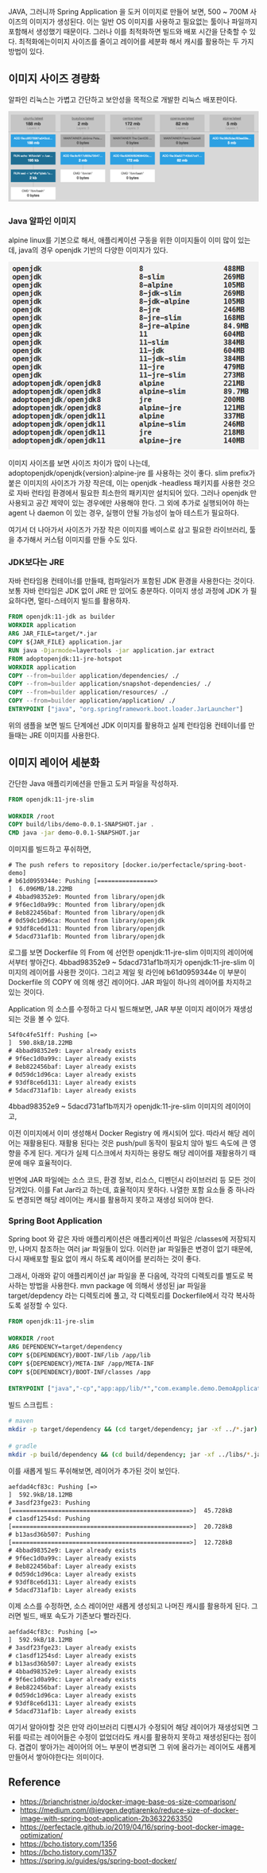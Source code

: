 JAVA, 그러니까 Spring Application 을 도커 이미지로 만들어 보면, 500 ~ 700M 사이즈의 이미지가 생성된다. 이는 일반 OS 이미지를 사용하고 필요없는 툴이나 파일까지 포함해서 생성했기 때문이다. 그러나 이를 최적화하면 빌드와 배포 시간을 단축할 수 있다. 최적화에는이미지 사이즈를 줄이고  레이어를 세분화 해서 캐시를 활용하는 두 가지 방법이 있다.

## 이미지 사이즈 경량화

알파인 리눅스는 가볍고 간단하고 보안성을 목적으로 개발한 리눅스 배포판이다.

![Docker_Image_Size](/assets/img/upload/Docker_Image_Size.png)

### Java 알파인 이미지

alpine linux를 기본으로 해서, 애플리케이션 구동을 위한 이미지들이 이미 많이 있는데, java의 경우 openjdk 기반의 다양한 이미지가 있다.

![Java_Image_Size](/assets/img/upload/Java_Image_Size.PNG)

이미지 사이즈를 보면 사이즈 차이가 많이 나는데, adoptopenjdk/openjdk{version}:alpine-jre 를 사용하는 것이 좋다. slim prefix가 붙은 이미지의 사이즈가 가장 작은데, 이는 openjdk  -headless 패키지를 사용한 것으로 자바 런타임 환경에서 필요한 최소한의 패키지만 설치되어 있다. 그러나 openjdk 만 사용되고 공간 제약이 있는 경우에만 사용해야 한다. 그 외에 추가로 실행되어야 하는 agent 나 daemon 이 있는 경우, 실행이 안될 가능성이 높아 테스트가 필요하다.

여기서 더 나아가서 사이즈가 가장 작은 이미지를 베이스로 삼고 필요한 라이브러리, 툴을 추가해서 커스텀 이미지를 만들 수도 있다.

### JDK보다는 JRE

자바 런타임용 컨테이너를 만들때, 컴파일러가 포함된 JDK 환경을 사용한다는 것이다. 보통 자바 런타임은 JDK 없이 JRE 만 있어도 충분하다. 이미지 생성 과정에 JDK 가 필요하다면, 멀티-스테이지 빌드를 활용하자.

```dockerfile
FROM openjdk:11-jdk as builder
WORKDIR application
ARG JAR_FILE=target/*.jar
COPY ${JAR_FILE} application.jar
RUN java -Djarmode=layertools -jar application.jar extract
FROM adoptopenjdk:11-jre-hotspot
WORKDIR application
COPY --from=builder application/dependencies/ ./
COPY --from=builder application/snapshot-dependencies/ ./
COPY --from=builder application/resources/ ./
COPY --from=builder application/application/ ./
ENTRYPOINT ["java", "org.springframework.boot.loader.JarLauncher"]
```

위의 샘플을 보면 빌드 단계에선 JDK 이미지를 활용하고 실제 런타임용 컨테이너를 만들때는 JRE 이미지를 사용한다.

## 이미지 레이어 세분화

간단한 Java 애플리키에션을 만들고 도커 파일을 작성하자.

```dockerfile
FROM openjdk:11-jre-slim

WORKDIR /root
COPY build/libs/demo-0.0.1-SNAPSHOT.jar .
CMD java -jar demo-0.0.1-SNAPSHOT.jar
```

이미지를 빌드하고 푸쉬하면,

```text
# The push refers to repository [docker.io/perfectacle/spring-boot-demo]
# b61d0959344e: Pushing [================>                                  ]  6.096MB/18.22MB
# 4bbad98352e9: Mounted from library/openjdk 
# 9f6ec1d0a99c: Mounted from library/openjdk 
# 8eb822456baf: Mounted from library/openjdk 
# 0d59dc1d96ca: Mounted from library/openjdk 
# 93df8ce6d131: Mounted from library/openjdk 
# 5dacd731af1b: Mounted from library/openjdk
```

로그를 보면 Dockerfile 의 From 에 선언한 openjdk:11-jre-slim 이미지의 레이어에서부터 쌓아간다. 4bbad98352e9 ~ 5dacd731af1b까지가 openjdk:11-jre-slim 이미지의 레이어를 사용한 것이다. 그리고 제일 윗 라인에 b61d0959344e 이 부분이 Dockerfile 의 COPY 에 의해 생긴 레이어다. JAR 파일이 하나의 레이어를 차지하고 있는 것이다.

Application 의 소스를 수정하고 다시 빌드해보면, JAR 부분 이미지 레이어가 재생성되는 것을 볼 수 있다.

```text
54f0c4fe51ff: Pushing [=>                                                 ]  590.8kB/18.22MB
# 4bbad98352e9: Layer already exists 
# 9f6ec1d0a99c: Layer already exists 
# 8eb822456baf: Layer already exists 
# 0d59dc1d96ca: Layer already exists 
# 93df8ce6d131: Layer already exists 
# 5dacd731af1b: Layer already exists
```

4bbad98352e9 ~ 5dacd731af1b까지가 openjdk:11-jre-slim 이미지의 레이어이고,

이전 이미지에서 이미 생성해서 Docker Registry 에 캐시되어 있다. 따라서 해당 레이어는 재활용된다. 재활용 된다는 것은 push/pull 동작이 필요치 않아 빌드 속도에 큰 영향을 주게 된다. 게다가 실제 디스크에서 차지하는 용량도 해당 레이어를 재활용하기 때문에 매우 효율적이다.

반면에 JAR 파일에는 소스 코드, 환경 정보, 리소스, 디펜던시 라이브러리 등 모든 것이 담겨있다. 이를 Fat Jar라고 하는데, 효율적이지 못하다. 나열한 포함 요소들 중 하나라도 변경되면 해당 레이어는 캐시를 활용하지 못하고 재생성 되어야 한다.

### Spring Boot Application

Spring boot 와 같은 자바 애플리케이션은 애플리케이션 파일은 /classes에 저장되지만, 나머지 참조하는 여러 jar 파일들이 있다. 이러한 jar 파일들은 변경이 없기 때문에, 다시 재배포할 필요 없이 캐시 하도록 레이어를 분리하는 것이 좋다.

그래서, 아래와 같이 애플리케이션 jar 파일을 푼 다음에, 각각의 디렉토리를 별도로 복사하는 방법을 사용한다. mvn package 에 의해서 생성된 jar 파일을 target/depdency 라는 디렉토리에 풀고, 각 디렉토리를 Dockerfile에서 각각 복사하도록 설정할 수 있다.

```dockerfile
FROM openjdk:11-jre-slim

WORKDIR /root
ARG DEPENDENCY=target/dependency
COPY ${DEPENDENCY}/BOOT-INF/lib /app/lib
COPY ${DEPENDENCY}/META-INF /app/META-INF
COPY ${DEPENDENCY}/BOOT-INF/classes /app

ENTRYPOINT ["java","-cp","app:app/lib/*","com.example.demo.DemoApplication"]
```

빌드 스크립트 :

```bash
# maven
mkdir -p target/dependency && (cd target/dependency; jar -xf ../*.jar)

# gradle
mkdir -p build/dependency && (cd build/dependency; jar -xf ../libs/*.jar)
```

이를 새롭게 빌드 푸쉬해보면, 레이어가 추가된 것이 보인다.

```text
aefdad4cf83c: Pushing [=>                                                 ]  592.9kB/18.12MB
# 3asdf23fge23: Pushing [==================================================>]  45.728kB
# c1asdf1254sd: Pushing [==================================================>]  20.728kB
# b13asd36b507: Pushing [==================================================>]  12.728kB
# 4bbad98352e9: Layer already exists 
# 9f6ec1d0a99c: Layer already exists 
# 8eb822456baf: Layer already exists 
# 0d59dc1d96ca: Layer already exists 
# 93df8ce6d131: Layer already exists 
# 5dacd731af1b: Layer already exists
```

이제 소스를 수정하면, 소스 레이어만 새롭게 생성되고 나머진 캐시를 활용하게 된다. 그러면 빌드, 배포 속도가 기존보다 빨라진다.

```text
aefdad4cf83c: Pushing [=>                                                 ]  592.9kB/18.12MB
# 3asdf23fge23: Layer already exists
# c1asdf1254sd: Layer already exists
# b13asd36b507: Layer already exists
# 4bbad98352e9: Layer already exists 
# 9f6ec1d0a99c: Layer already exists 
# 8eb822456baf: Layer already exists 
# 0d59dc1d96ca: Layer already exists 
# 93df8ce6d131: Layer already exists 
# 5dacd731af1b: Layer already exists
```

여기서 알아야할 것은 만약 라이브러리 디펜시가 수정되어 해당 레이어가 재생성되면 그 뒤를 따르는 레이어들은 수정이 없었더라도 캐시를 활용하지 못하고 재생성된다는 점이다. 겹겹이 쌓아가는 레이어의 어느 부분이 변경되면 그 위에 올라가는 레이어도 새롭게 만들어서 쌓아야한다는 의미이다.

## Reference
* https://brianchristner.io/docker-image-base-os-size-comparison/
* https://medium.com/@ievgen.degtiarenko/reduce-size-of-docker-image-with-spring-boot-application-2b3632263350
* https://perfectacle.github.io/2019/04/16/spring-boot-docker-image-optimization/
* https://bcho.tistory.com/1356
* https://bcho.tistory.com/1357
* https://spring.io/guides/gs/spring-boot-docker/